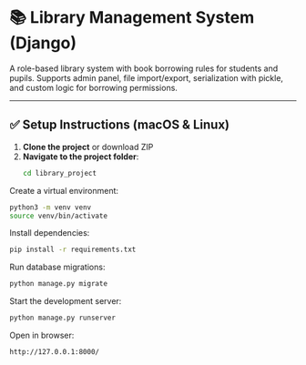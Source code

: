 # 📚 Library Management System (Django)

A role-based library system with book borrowing rules for students and pupils. Supports admin panel, file import/export, serialization with pickle, and custom logic for borrowing permissions.

---

## ✅ Setup Instructions (macOS & Linux)

1. **Clone the project** or download ZIP  
2. **Navigate to the project folder**:
   ```bash
   cd library_project

Create a virtual environment:

```bash
python3 -m venv venv
source venv/bin/activate
```

Install dependencies:

```bash
pip install -r requirements.txt
```
Run database migrations:


```bash
python manage.py migrate
```
Start the development server:

```bash
python manage.py runserver
```
Open in browser:
```bash
http://127.0.0.1:8000/